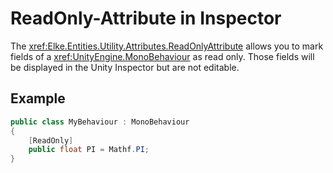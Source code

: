 # ReadOnly-Attribute in Inspector

The <xref:Elke.Entities.Utility.Attributes.ReadOnlyAttribute> allows you to mark fields of a <xref:UnityEngine.MonoBehaviour> as read only.
Those fields will be displayed in the Unity Inspector but are not editable.

## Example

```cs
public class MyBehaviour : MonoBehaviour
{
    [ReadOnly]
    public float PI = Mathf.PI;
}
```
